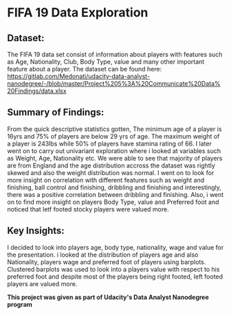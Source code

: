 # FIFA 19 Data Exploration

## Dataset:
The FIFA 19 data set consist of information about players with features such as Age, Nationality, Club, Body Type,
value and many other important feature about a player.
The dataset can be found here:
https://gitlab.com/Medonati/udacity-data-analyst-nanodegree/-/blob/master/Project%205%3A%20Communicate%20Data%20Findings/data.xlsx

## Summary of Findings:
From the quick descriptive statistics gotten, The minimum age of a player is 16yrs and 75% of players are below 29 yrs of age.
The maximum weight of a player is 243lbs while 50% of players have stamina rating of 66. I later went on to carry 
out univariant exploration where i looked at variables such as Weight, Age, Nationality etc. We were able to see that majority
of players are from England and the age distribution accross the dataset was rightly skewed and also the weight distribution
was normal. I went on to look for more insight on correlation with different features such as weight and finishing,
ball control and finishing, dribbling and finishing and interestingly, there was a positive correlation between dribbling
and finishing. Also, i went on to find more insight on players Body Type, value and Preferred foot and noticed that
letf footed stocky players were valued more.

## Key Insights:
I decided to look into players age, body type, nationality, wage and value for the presentation. i looked at the distribution
of players age and also Nationality, players wage and preferred foot of players using barplots.
Clustered barplots was used to look into a players value with respect to his preferred foot and despite most of the
players being right footed, left footed players are valued more.

**This project was given as part of Udacity's Data Analyst Nanodegree program**